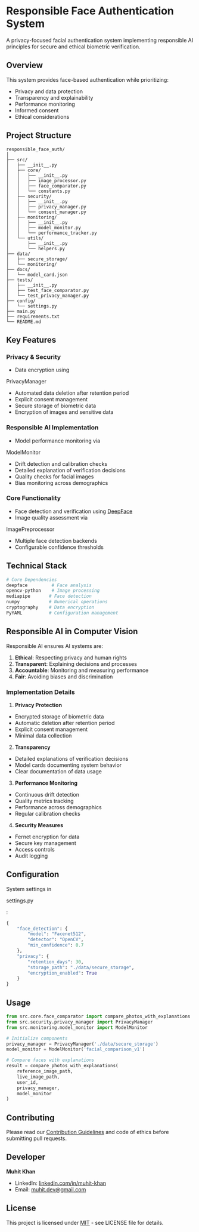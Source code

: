 # Responsible Face Authentication System

A privacy-focused facial authentication system implementing responsible AI principles for secure and ethical biometric verification.

## Overview

This system provides face-based authentication while prioritizing:

- Privacy and data protection
- Transparency and explainability
- Performance monitoring
- Informed consent
- Ethical considerations

## Project Structure

```
responsible_face_auth/
│
├── src/
│   ├── __init__.py
│   ├── core/
│   │   ├── __init__.py
│   │   ├── image_processor.py
│   │   ├── face_comparator.py
│   │   └── constants.py
│   ├── security/
│   │   ├── __init__.py
│   │   ├── privacy_manager.py
│   │   └── consent_manager.py
│   ├── monitoring/
│   │   ├── __init__.py
│   │   ├── model_monitor.py
│   │   └── performance_tracker.py
│   └── utils/
│       ├── __init__.py
│       └── helpers.py
├── data/
│   ├── secure_storage/
│   └── monitoring/
├── docs/
│   └── model_card.json
├── tests/
│   ├── __init__.py
│   ├── test_face_comparator.py
│   └── test_privacy_manager.py
├── config/
│   └── settings.py
├── main.py
├── requirements.txt
└── README.md
```

## Key Features

### Privacy & Security

- Data encryption using

PrivacyManager

- Automated data deletion after retention period
- Explicit consent management
- Secure storage of biometric data
- Encryption of images and sensitive data

### Responsible AI Implementation

- Model performance monitoring via

ModelMonitor

- Drift detection and calibration checks
- Detailed explanation of verification decisions
- Quality checks for facial images
- Bias monitoring across demographics

### Core Functionality

- Face detection and verification using [DeepFace](https://github.com/serengil/deepface)
- Image quality assessment via

ImagePreprocessor

- Multiple face detection backends
- Configurable confidence thresholds

## Technical Stack

```python
# Core Dependencies
deepface         # Face analysis
opencv-python    # Image processing
mediapipe       # Face detection
numpy           # Numerical operations
cryptography    # Data encryption
PyYAML          # Configuration management
```

## Responsible AI in Computer Vision

Responsible AI ensures AI systems are:

1. **Ethical**: Respecting privacy and human rights
2. **Transparent**: Explaining decisions and processes
3. **Accountable**: Monitoring and measuring performance
4. **Fair**: Avoiding biases and discrimination

### Implementation Details

1. **Privacy Protection**

- Encrypted storage of biometric data
- Automatic deletion after retention period
- Explicit consent management
- Minimal data collection

2. **Transparency**

- Detailed explanations of verification decisions
- Model cards documenting system behavior
- Clear documentation of data usage

3. **Performance Monitoring**

- Continuous drift detection
- Quality metrics tracking
- Performance across demographics
- Regular calibration checks

4. **Security Measures**

- Fernet encryption for data
- Secure key management
- Access controls
- Audit logging

## Configuration

System settings in

settings.py

:

```python
{
    "face_detection": {
        "model": "Facenet512",
        "detector": "OpenCV",
        "min_confidence": 0.7
    },
    "privacy": {
        "retention_days": 30,
        "storage_path": "./data/secure_storage",
        "encryption_enabled": True
    }
}
```

## Usage

```python
from src.core.face_comparator import compare_photos_with_explanations
from src.security.privacy_manager import PrivacyManager
from src.monitoring.model_monitor import ModelMonitor

# Initialize components
privacy_manager = PrivacyManager('./data/secure_storage')
model_monitor = ModelMonitor('facial_comparison_v1')

# Compare faces with explanations
result = compare_photos_with_explanations(
    reference_image_path,
    live_image_path,
    user_id,
    privacy_manager,
    model_monitor
)
```

## Contributing

Please read our [Contribution Guidelines](CONTRIBUTING.md) and code of ethics before submitting pull requests.

## Developer

**Muhit Khan**

- LinkedIn: [linkedin.com/in/muhit-khan](https://linkedin.com/in/muhit-khan)
- Email: muhit.dev@gmail.com

## License

This project is licensed under [MIT](LICENSE) - see LICENSE file for details.
